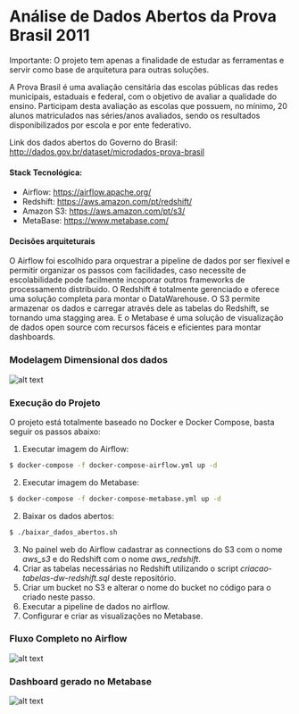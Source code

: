 # Análise de Dados Abertos da Prova Brasil 2011

Importante: O projeto tem apenas a finalidade de estudar as ferramentas e servir como base de arquitetura para outras soluções.

A Prova Brasil é uma avaliação censitária das escolas públicas das redes municipais, estaduais e federal, com o objetivo de avaliar a qualidade do ensino. Participam desta avaliação as escolas que possuem, no mínimo, 20 alunos matriculados nas séries/anos avaliados, sendo os resultados disponibilizados por escola e por ente federativo.

Link dos dados abertos do Governo do Brasil: http://dados.gov.br/dataset/microdados-prova-brasil 

#### Stack Tecnológica: 
- Airflow: https://airflow.apache.org/
- Redshift: https://aws.amazon.com/pt/redshift/
- Amazon S3: https://aws.amazon.com/pt/s3/
- MetaBase: https://www.metabase.com/

#### Decisões arquiteturais
O Airflow foi escolhido para orquestrar a pipeline de dados por ser flexível e permitir organizar os passos com facilidades, caso necessite de escolabilidade pode facilmente incoporar outros frameworks de processamento distribuido. 
O Redshift é totalmente gerenciado e oferece uma solução completa para montar o DataWarehouse. 
O S3 permite armazenar os dados e carregar através dele as tabelas do Redshift, se tornando uma stagging area.
E o Metabase é uma solução de visualização de dados open source com recursos fáceis e eficientes para montar dashboards.
    
### Modelagem Dimensional dos dados

![alt text](https://github.com/cicerojmm/analiseDadosAbertosProvaBrasil/blob/master/images/modelagem-dimensional.png?raw=true)

### Execução do Projeto
O projeto está totalmente baseado no Docker e Docker Compose, basta seguir os passos abaixo:
1. Executar imagem do Airflow: 
```sh
$ docker-compose -f docker-compose-airflow.yml up -d
```
2. Executar imagem do Metabase: 
```sh
$ docker-compose -f docker-compose-metabase.yml up -d
```
2. Baixar os dados abertos: 
```sh
$ ./baixar_dados_abertos.sh
```
3. No painel web do Airflow cadastrar as connections do S3 com o nome *aws_s3* e do Redshift com o nome *aws_redshift*.
4. Criar as tabelas necessárias no Redshift utilizando o script *criacao-tabelas-dw-redshift.sql* deste repositório.
5. Criar um bucket no S3 e alterar o nome do bucket no código para o criado neste passo.
5. Executar a pipeline de dados no airflow.
6. Configurar e criar as visualizações no Metabase.

### Fluxo Completo no Airflow
![alt text](https://github.com/cicerojmm/analiseDadosAbertosProvaBrasil/blob/master/images/pipeline-completa-airflow.png?raw=true)

### Dashboard gerado no Metabase
![alt text](https://github.com/cicerojmm/analiseDadosAbertosProvaBrasil/blob/master/images/dashboard-metabase.png?raw=true)
